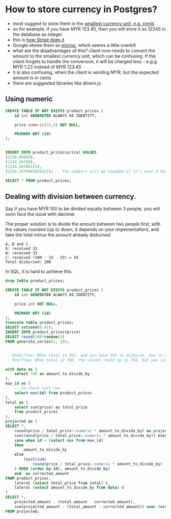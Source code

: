 # How to store currency in Postgres?


- most suggest to store them in the [smallest currency unit, e.g. cents](https://news.ycombinator.com/item?id=20575702)
- so for example, if you have MYR 123.45, then you will store it as 12345 in the database as integer
- this is [how Stripe does it](https://stripe.com/docs/api/charges/object#charge_object-amount)
- Google stores them as [micros](https://developers.google.com/standard-payments/reference/glossary#micros), which seems a little overkill
- what are the disadvantages of this? client now needs to convert the amount to the smallest currency unit, which can be confusing. If the client forgets to handle the conversion, it will be charged less - e.g.g MYR 1.23 instead of MYR 123.45
- it is also confusing, when the client is sending MYR, but the expected amount is in cents
- there are suggested libraries like dinero.js


## Using numeric

```sql
CREATE TABLE IF NOT EXISTS product_prices (
	id int GENERATED ALWAYS AS IDENTITY,

	price numeric(15,4) NOT NULL,

	PRIMARY KEY (id)
);


INSERT INTO product_prices(price) VALUES
(1234.99999),
(1234.56789),
(1234.56789123),
(1234.5679987654321); -- The numbers will be rounded if it's over 4 decimal places.

SELECT * FROM product_prices;
```

## Dealing with division between currency.


Say if you have MYR 100 to be divided equally between 3 people, you will soon face the issue with decimal.

The proper solution is to divide the amount between two people first, with the values rounded (up or down, it depends on your impementation), and take  the total minus the amount already disbursed.

```
A, B and C
A: received 33
B: received 33
C: received (100 - 33 - 33) = 34
Total disbursed: 100
```

In SQL, it is hard to achieve this.

```sql
drop table product_prices;

CREATE TABLE IF NOT EXISTS product_prices (
	id int GENERATED ALWAYS AS IDENTITY,

	price int NOT NULL,

	PRIMARY KEY (id)
);
truncate table product_prices;
SELECT setseed(0.42);
INSERT INTO product_prices(price)
SELECT round(100*random())
FROM generate_series(1, 10);


-- Underflow: When total is 591, and you have 595 to disburse, due to rounding, only 593 is disbursed.
-- Overflow: When total is 700, the values round up to 701, but you can only disburse 700.

with data as (
	select 700 as amount_to_divide_by
),
max_id as (
	-- to check last row.
	select max(id) from product_prices
),
total as (
	select sum(price) as total_price
	from product_prices
),
projected as (
SELECT *,
	round(price / total_price::numeric * amount_to_divide_by) as projected_amount,
	sum(round(price / total_price::numeric * amount_to_divide_by)) over (order by id) as total_amount,
	case when id = (select max from max_id)
	then
		amount_to_divide_by
	else
		least(sum(
			round(price / total_price::numeric * amount_to_divide_by)
	) OVER (order by id), amount_to_divide_by)
	end  as corrected_amount
FROM product_prices,
	lateral (select total_price from total) t,
	lateral (select amount_to_divide_by from data) d
)
SELECT *,
	projected_amount - (total_amount - corrected_amount),
	sum(projected_amount - (total_amount - corrected_amount)) over (order by id)
FROM projected;

```
